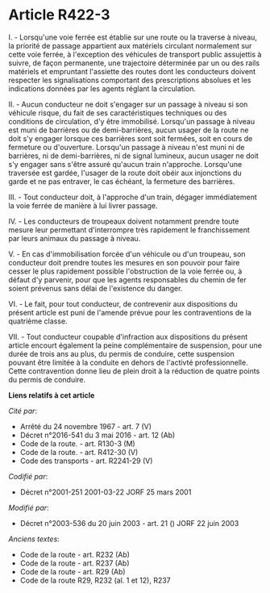 # Article R422-3

I. - Lorsqu'une voie ferrée est établie sur une route ou la traverse à niveau, la priorité de passage appartient aux
matériels circulant normalement sur cette voie ferrée, à l'exception des véhicules de transport public assujettis à suivre,
de façon permanente, une trajectoire déterminée par un ou des rails matériels et empruntant l'assiette des routes dont les
conducteurs doivent respecter les signalisations comportant des prescriptions absolues et les indications données par les
agents réglant la circulation.

II. - Aucun conducteur ne doit s'engager sur un passage à niveau si son véhicule risque, du fait de ses caractéristiques
techniques ou des conditions de circulation, d'y être immobilisé. Lorsqu'un passage à niveau est muni de barrières ou de
demi-barrières, aucun usager de la route ne doit s'y engager lorsque ces barrières sont soit fermées, soit en cours de
fermeture ou d'ouverture. Lorsqu'un passage à niveau n'est muni ni de barrières, ni de demi-barrières, ni de signal lumineux,
aucun usager ne doit s'y engager sans s'être assuré qu'aucun train n'approche. Lorsqu'une traversée est gardée, l'usager de
la route doit obéir aux injonctions du garde et ne pas entraver, le cas échéant, la fermeture des barrières.

III. - Tout conducteur doit, à l'approche d'un train, dégager immédiatement la voie ferrée de manière à lui livrer passage.

IV. - Les conducteurs de troupeaux doivent notamment prendre toute mesure leur permettant d'interrompre très rapidement le
franchissement par leurs animaux du passage à niveau.

V. - En cas d'immobilisation forcée d'un véhicule ou d'un troupeau, son conducteur doit prendre toutes les mesures en son
pouvoir pour faire cesser le plus rapidement possible l'obstruction de la voie ferrée ou, à défaut d'y parvenir, pour que les
agents responsables du chemin de fer soient prévenus sans délai de l'existence du danger.

VI. - Le fait, pour tout conducteur, de contrevenir aux dispositions du présent article est puni de l'amende prévue pour les
contraventions de la quatrième classe.

VII. - Tout conducteur coupable d'infraction aux dispositions du présent article encourt également la peine complémentaire de
suspension, pour une durée de trois ans au plus, du permis de conduire, cette suspension pouvant être limitée à la conduite
en dehors de l'activté professionnelle. Cette contravention donne lieu de plein droit à la réduction de quatre points du
permis de conduire.

**Liens relatifs à cet article**

_Cité par_:

  - Arrêté du 24 novembre 1967 - art. 7 (V)
  - Décret n°2016-541 du 3 mai 2016 - art. 12 (Ab)
  - Code de la route. - art. R130-3 (M)
  - Code de la route. - art. R412-30 (V)
  - Code des transports - art. R2241-29 (V)

_Codifié par_:

  - Décret n°2001-251 2001-03-22 JORF 25 mars 2001

_Modifié par_:

  - Décret n°2003-536 du 20 juin 2003 - art. 21 () JORF 22 juin 2003

_Anciens textes_:

  - Code de la route - art. R232 (Ab)
  - Code de la route - art. R237 (Ab)
  - Code de la route - art. R29 (Ab)
  - Code de la route R29, R232 (al. 1 et 12), R237
